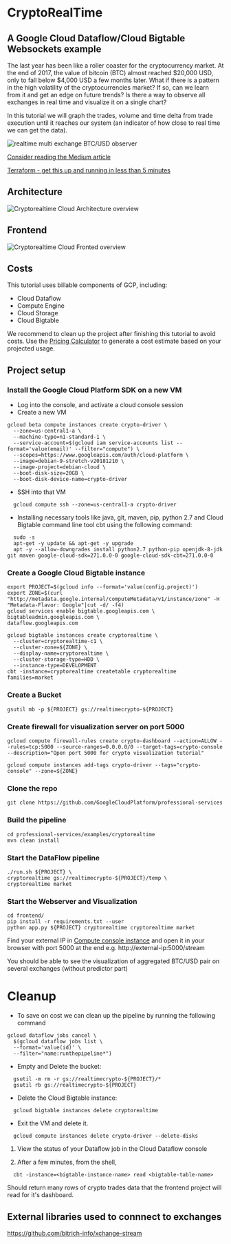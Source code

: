 # CryptoRealTime

## A Google Cloud Dataflow/Cloud Bigtable Websockets example

The last year has been like a roller coaster for the cryptocurrency market. At the end of 2017, the value of bitcoin (BTC) almost reached $20,000 USD, only to fall below $4,000 USD a few months later. What if there is a pattern in the high volatility of the cryptocurrencies market? If so, can we learn from it and get an edge on future trends? Is there a way to observe all exchanges in real time and visualize it on a single chart? 

In this tutorial we will graph the trades, volume and time delta from trade execution until it reaches our system (an indicator of how close to real time we can get the data).


![realtime multi exchange BTC/USD observer](crypto.gif)

[Consider reading the Medium article](https://medium.com/@igalic/bigtable-beam-dataflow-cryptocurrencies-gcp-terraform-java-maven-4e7873811e86)

[Terraform - get this up and running in less than 5 minutes](https://github.com/galic1987/professional-services/blob/master/examples/cryptorealtime/TERRAFORM-README.md)

## Architecture 
![Cryptorealtime Cloud Architecture overview](https://i.ibb.co/dMc9bMz/Screen-Shot-2019-02-11-at-4-56-29-PM.png)

## Frontend  
![Cryptorealtime Cloud Fronted overview](https://i.ibb.co/2S28KYq/Screen-Shot-2019-02-12-at-2-53-41-PM.png)

## Costs
This tutorial uses billable components of GCP, including:
- Cloud Dataflow
- Compute Engine
- Cloud Storage
- Cloud Bigtable

We recommend to clean up the project after finishing this tutorial to avoid costs. Use the [Pricing Calculator](https://cloud.google.com/products/calculator/) to generate a cost estimate based on your projected usage.

## Project setup 
### Install the Google Cloud Platform SDK on a new VM
  * Log into the console, and activate a cloud console session
  * Create a new VM
```console
gcloud beta compute instances create crypto-driver \
  --zone=us-central1-a \
  --machine-type=n1-standard-1 \
  --service-account=$(gcloud iam service-accounts list --format='value(email)' --filter="compute") \
  --scopes=https://www.googleapis.com/auth/cloud-platform \
  --image=debian-9-stretch-v20181210 \
  --image-project=debian-cloud \
  --boot-disk-size=20GB \
  --boot-disk-device-name=crypto-driver
```


  * SSH into that VM 

```console
  gcloud compute ssh --zone=us-central1-a crypto-driver
```
  
  * Installing necessary tools like java, git, maven, pip, python 2.7 and Cloud Bigtable command line tool cbt using the following command:
```console
  sudo -s
  apt-get -y update && apt-get -y upgrade
  apt -y --allow-downgrades install python2.7 python-pip openjdk-8-jdk git maven google-cloud-sdk=271.0.0-0 google-cloud-sdk-cbt=271.0.0-0
```

### Create a Google Cloud Bigtable instance 
```console
export PROJECT=$(gcloud info --format='value(config.project)')
export ZONE=$(curl "http://metadata.google.internal/computeMetadata/v1/instance/zone" -H "Metadata-Flavor: Google"|cut -d/ -f4)
gcloud services enable bigtable.googleapis.com \
bigtableadmin.googleapis.com \
dataflow.googleapis.com 

gcloud bigtable instances create cryptorealtime \
  --cluster=cryptorealtime-c1 \
  --cluster-zone=${ZONE} \
  --display-name=cryptorealtime \
  --cluster-storage-type=HDD \
  --instance-type=DEVELOPMENT
cbt -instance=cryptorealtime createtable cryptorealtime families=market
```

### Create a Bucket  
```console 
gsutil mb -p ${PROJECT} gs://realtimecrypto-${PROJECT}
```

### Create firewall for visualization server on port 5000
```console 
gcloud compute firewall-rules create crypto-dashboard --action=ALLOW --rules=tcp:5000 --source-ranges=0.0.0.0/0 --target-tags=crypto-console --description="Open port 5000 for crypto visualization tutorial"
  
gcloud compute instances add-tags crypto-driver --tags="crypto-console" --zone=${ZONE}
```
  

### Clone the repo
```console 
git clone https://github.com/GoogleCloudPlatform/professional-services
```

### Build the pipeline
```console 
cd professional-services/examples/cryptorealtime
mvn clean install
```

### Start the DataFlow pipeline
```console 
./run.sh ${PROJECT} \
cryptorealtime gs://realtimecrypto-${PROJECT}/temp \
cryptorealtime market
``` 

### Start the Webserver and Visualization
```console 
cd frontend/
pip install -r requirements.txt --user
python app.py ${PROJECT} cryptorealtime cryptorealtime market
```

Find your external IP in [Compute console instance](https://console.cloud.google.com/compute/instances) and open it in your browser with port 5000 at the end e.g.
http://external-ip:5000/stream

You should be able to see the visualization of aggregated BTC/USD pair on several exchanges (without predictor part)


# Cleanup
* To save on cost we can clean up the pipeline by running the following command
```console 
gcloud dataflow jobs cancel \
  $(gcloud dataflow jobs list \
  --format='value(id)' \
  --filter="name:runthepipeline*")
```

* Empty and Delete the bucket:
```console 
  gsutil -m rm -r gs://realtimecrypto-${PROJECT}/*
  gsutil rb gs://realtimecrypto-${PROJECT}
```

* Delete the Cloud Bigtable instance:
```console 
  gcloud bigtable instances delete cryptorealtime
```

* Exit the VM and delete it.
```console 
  gcloud compute instances delete crypto-driver --delete-disks
```

1. View the status of your Dataflow job in the Cloud Dataflow console

1. After a few minutes, from the shell,

```console 
  cbt -instance=<bigtable-instance-name> read <bigtable-table-name>
```

Should return many rows of crypto trades data that the frontend project will read for it's dashboard.


## External libraries used to connnect to exchanges 
https://github.com/bitrich-info/xchange-stream


